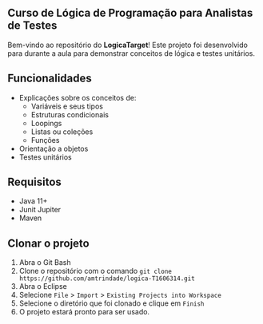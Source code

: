 
## Curso de Lógica de Programação para Analistas de Testes

Bem-vindo ao repositório do **LogicaTarget**! Este projeto foi desenvolvido para durante a aula para demonstrar conceitos de lógica e testes unitários.

## Funcionalidades

- Explicações sobre os conceitos de:
    - Variáveis e seus tipos
    - Estruturas condicionais
    - Loopings
    - Listas ou coleções
    - Funções
- Orientação a objetos
- Testes unitários

## Requisitos

- Java 11+
- Junit Jupiter
- Maven

 
## Clonar o projeto

1. Abra o Git Bash
2. Clone o repositório com o comando `git clone https://github.com/amtrindade/logica-T1606314.git`
3. Abra o Eclipse
4. Selecione `File` > `Import` > `Existing Projects into Workspace` 
5. Selecione o diretório que foi clonado e clique em `Finish`
6. O projeto estará pronto para ser usado.
